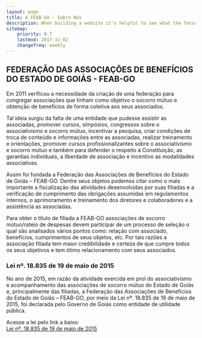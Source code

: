 ```yaml
---
layout: page
title: A FEAB-GO - Sobre Nós
description: When building a website it's helpful to see what the focus of your site is. This page is an example of how to show a website's focus.
sitemap:
    priority: 0.7
    lastmod: 2017-11-02
    changefreq: weekly
---
```

## FEDERAÇÃO DAS ASSOCIAÇÕES DE BENEFÍCIOS DO ESTADO DE GOIÁS - FEAB-GO

Em 2011 verificou a necessidade da criação de uma federação para congregar
associações que tinham como objetivo o socorro mútuo e obtenção de benefícios de
forma coletiva aos seus associados.

Tal ideia surgiu da falta de uma entidade que pudesse assistir as associadas, promover
cursos, simpósios, congressos sobre o associativismo e socorro mútuo, incentivar a
pesquisa, criar condições de troca de conteúdo e informações entre as associadas,
realizar treinamento e orientações, promover cursos profissionalizantes sobre o
associativismo e socorro mútuo e também para defender o respeito à Constituição, as
garantias individuais, a liberdade de associação e incentivo as modalidades
associativas.

Assim foi fundada a Federação das Associações de Benefícios do Estado de Goiás –
FEAB-GO. Dentre seus objetos podemos citar como o mais importante a fiscalização
das atividades desenvolvidas por suas filiadas e a verificação de cumprimento das
obrigações assumidas em regulamentos internos, o aprimoramento e treinamento dos
diretores e colaboradores e a assistência as associadas.

Para obter o título de filiada a FEAB-GO associações de socorro mútuo/rateio de
despesas devem participar de um processo de seleção o qual são analisados vários
pontos como: relação com associado, benefícios, cumprimentos de seus objetos, etc.
Por tais razões a associação filiada tem maior credibilidade e certeza de que cumpre
todos os seus objetivos e tem ótimo relacionamento com seus associados.

### Lei nº. 18.835 de 19 de maio de 2015
<div class="box">
  <p>
  No ano de 2015, em razão da atividade exercida em prol do associativismo e
acompanhamento das associações de socorro mútuo do Estado de Goiás e, principalmente das
filiadas, a Federação das Associações de Benefícios do Estado de Goiás – FEAB-GO,
por meio da Lei nº. 18.835 de 19 de maio de 2015, foi declarada pelo Governo de Goiás
como entidade de utilidade pública.
  </p>
  <span>Acesse a lei pelo link a baixo:</span>
  <br />
  <a href="http://www.gabinetecivil.go.gov.br/pagina_leis.php?id=12900" target="blank">Lei nº. 18.835 de 19 de maio de 2015</a>
</div>

